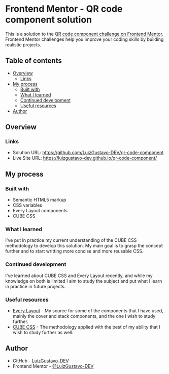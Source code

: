 # Frontend Mentor - QR code component solution

This is a solution to the [QR code component challenge on Frontend Mentor](https://www.frontendmentor.io/challenges/qr-code-component-iux_sIO_H). Frontend Mentor challenges help you improve your coding skills by building realistic projects.

## Table of contents

- [Overview](#overview)
  - [Links](#links)
- [My process](#my-process)
  - [Built with](#built-with)
  - [What I learned](#what-i-learned)
  - [Continued development](#continued-development)
  - [Useful resources](#useful-resources)
- [Author](#author)

## Overview

### Links

- Solution URL: https://github.com/LuizGustavo-DEV/qr-code-component
- Live Site URL: https://luizgustavo-dev.github.io/qr-code-component/

## My process

### Built with

- Semantic HTML5 markup
- CSS variables
- Every Layout components
- CUBE CSS

### What I learned

I've put in practice my current understanding of the CUBE CSS methodology to develop this solution.
My main goal is to grasp the concept further and to start writting more concise and more reusable CSS.

### Continued development

I've learned about CUBE CSS and Every Layout recently, and while my knowledge on both is limited
I aim to study the subject and put what I learn in practice in future projects.

### Useful resources

- [Every Layout](https://every-layout.dev/) - My source for some of the components that I have used, mainly the cover and stack components, and the one I wish to study further.
- [CUBE CSS](https://cube.fyi/) - The methodology applied with the best of my ability that I wish to study further as well.

## Author

- GitHub - [LuizGustavo-DEV](https://github.com/LuizGustavo-DEV)
- Frontend Mentor - [@LuizGustavo-DEV](https://www.frontendmentor.io/profile/LuizGustavo-DEV)
